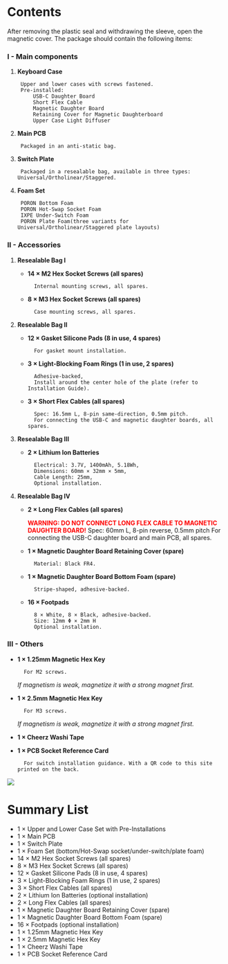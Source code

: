 # Contents

After removing the plastic seal and withdrawing the sleeve, open the magnetic cover. The package should contain the following items:

### I - Main components
1. **Keyboard Case**

		Upper and lower cases with screws fastened.
		Pre-installed: 
			USB-C Daughter Board
			Short Flex Cable
			Magnetic Daughter Board
			Retaining Cover for Magnetic Daughterboard
			Upper Case Light Diffuser

2. **Main PCB**

		Packaged in an anti-static bag.

3. **Switch Plate**

		Packaged in a resealable bag, available in three types: Universal/Ortholinear/Staggered.

4. **Foam Set**
	
		PORON Bottom Foam
		PORON Hot-Swap Socket Foam
		IXPE Under-Switch Foam
		PORON Plate Foam(three variants for Universal/Ortholinear/Staggered plate layouts)

### II - Accessories

1. **Resealable Bag I**

	- **14 × M2 Hex Socket Screws (all spares)**
			
			Internal mounting screws, all spares.

	- **8 × M3 Hex Socket Screws (all spares)**

			Case mounting screws, all spares.

2. **Resealable Bag II**  

	- **12 × Gasket Silicone Pads (8 in use, 4 spares)**
			
			For gasket mount installation.

	- **3 × Light-Blocking Foam Rings (1 in use, 2 spares)**

			Adhesive-backed,
			Install around the center hole of the plate (refer to Installation Guide).
		
	- **3 × Short Flex Cables (all spares)**

			Spec: 16.5mm L, 8-pin same-direction, 0.5mm pitch.
			For connecting the USB-C and magnetic daughter boards, all spares.

3. **Resealable Bag III**  

	- **2 × Lithium Ion Batteries**

			Electrical: 3.7V, 1400mAh, 5.18Wh,
			Dimensions: 60mm × 32mm × 5mm,
			Cable Length: 25mm,
			Optional installation.

4. **Resealable Bag IV**  

	- **2 × Long Flex Cables (all spares)**

		<font color=Red><b>WARNING: DO NOT CONNECT LONG FLEX CABLE TO MAGNETIC DAUGHTER BOARD!</b></font>
			Spec: 60mm L, 8-pin reverse, 0.5mm pitch
			For connecting the USB-C daughter board and main PCB, all spares.

	
	- **1 × Magnetic Daughter Board Retaining Cover (spare)**

			Material: Black FR4.

	- **1 × Magnetic Daughter Board Bottom Foam (spare)**

			Stripe-shaped, adhesive-backed.

	- **16 × Footpads**

			8 × White, 8 × Black, adhesive-backed.
			Size: 12mm Φ × 2mm H
			Optional installation.

### III - Others

- **1 × 1.25mm Magnetic Hex Key**
	
		For M2 screws.
	*If magnetism is weak, magnetize it with a strong magnet first.*

- **1 × 2.5mm Magnetic Hex Key**

		For M3 screws.
	*If magnetism is weak, magnetize it with a strong magnet first.*

- **1 × Cheerz Washi Tape**

- **1 × PCB Socket Reference Card**

		For switch installation guidance. With a QR code to this site printed on the back.

![](/contents/contents.jpg)

# Summary List

- 1 × Upper and Lower Case Set with Pre-Installations
- 1 × Main PCB
- 1 × Switch Plate
- 1 × Foam Set (bottom/Hot-Swap socket/under-switch/plate foam)
- 14 × M2 Hex Socket Screws (all spares)
- 8 × M3 Hex Socket Screws (all spares)
- 12 × Gasket Silicone Pads (8 in use, 4 spares)
- 3 × Light-Blocking Foam Rings (1 in use, 2 spares)
- 3 × Short Flex Cables (all spares)
- 2 × Lithium Ion Batteries (optional installation)
- 2 × Long Flex Cables (all spares)
- 1 × Magnetic Daughter Board Retaining Cover (spare)
- 1 × Magnetic Daughter Board Bottom Foam (spare)
- 16 × Footpads (optional installation)
- 1 × 1.25mm Magnetic Hex Key
- 1 × 2.5mm Magnetic Hex Key
- 1 × Cheerz Washi Tape
- 1 × PCB Socket Reference Card

